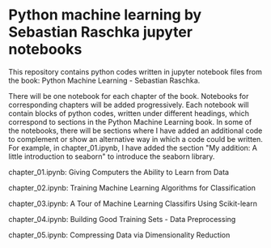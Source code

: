 # Python machine learning by Sebastian Raschka jupyter notebooks

This repository contains python codes written in jupyter notebook files from the book: Python Machine Learning - Sebastian Raschka.

There will be one notebook for each chapter of the book. Notebooks for corresponding chapters will be added progressively. Each notebook will contain blocks of python codes, written under different headings, which correspond to sections in the Python Machine Learning book. In some of the notebooks, there will be sections where I have added an additional code to complement or show an alternative way in which a code could be written. For example, in chapter_01.ipynb, I have added the section "My addition: A little introduction to seaborn" to introduce the seaborn library.

chapter_01.ipynb: Giving Computers the Ability to Learn from Data

chapter_02.ipynb: Training Machine Learning Algorithms for Classification

chapter_03.ipynb: A Tour of Machine Learning Classifirs Using Scikit-learn

chapter_04.ipynb: Building Good Training Sets - Data Preprocessing

chapter_05.ipynb: Compressing Data via Dimensionality Reduction
